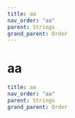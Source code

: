 ```yaml
---
title: aa
nav_order: "aa"
parent: Strings
grand_parent: Order
---
```


# aa

```yaml
title: aa
nav_order: "aa"
parent: Strings
grand_parent: Order
```
